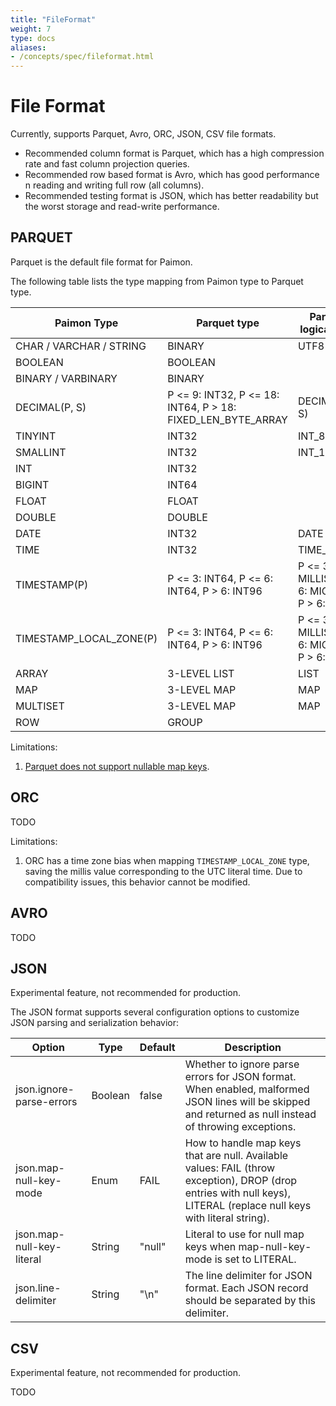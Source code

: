 ```yaml
---
title: "FileFormat"
weight: 7
type: docs
aliases:
- /concepts/spec/fileformat.html
---
```

<!--
Licensed to the Apache Software Foundation (ASF) under one
or more contributor license agreements.  See the NOTICE file
distributed with this work for additional information
regarding copyright ownership.  The ASF licenses this file
to you under the Apache License, Version 2.0 (the
"License"); you may not use this file except in compliance
with the License.  You may obtain a copy of the License at

  http://www.apache.org/licenses/LICENSE-2.0

Unless required by applicable law or agreed to in writing,
software distributed under the License is distributed on an
"AS IS" BASIS, WITHOUT WARRANTIES OR CONDITIONS OF ANY
KIND, either express or implied.  See the License for the
specific language governing permissions and limitations
under the License.
-->

# File Format

Currently, supports Parquet, Avro, ORC, JSON, CSV file formats.
- Recommended column format is Parquet, which has a high compression rate and fast column projection queries.
- Recommended row based format is Avro, which has good performance n reading and writing full row (all columns).
- Recommended testing format is JSON, which has better readability but the worst storage and read-write performance.

## PARQUET

Parquet is the default file format for Paimon.

The following table lists the type mapping from Paimon type to Parquet type.

<table class="table table-bordered">
    <thead>
      <tr>
        <th class="text-left">Paimon Type</th>
        <th class="text-center">Parquet type</th>
        <th class="text-center">Parquet logical type</th>
      </tr>
    </thead>
    <tbody>
    <tr>
      <td>CHAR / VARCHAR / STRING</td>
      <td>BINARY</td>
      <td>UTF8</td>
    </tr>
    <tr>
      <td>BOOLEAN</td>
      <td>BOOLEAN</td>
      <td></td>
    </tr>
    <tr>
      <td>BINARY / VARBINARY</td>
      <td>BINARY</td>
      <td></td>
    </tr>
    <tr>
      <td>DECIMAL(P, S)</td>
      <td>P <= 9: INT32, P <= 18: INT64, P > 18: FIXED_LEN_BYTE_ARRAY</td>
      <td>DECIMAL(P, S)</td>
    </tr>
    <tr>
      <td>TINYINT</td>
      <td>INT32</td>
      <td>INT_8</td>
    </tr>
    <tr>
      <td>SMALLINT</td>
      <td>INT32</td>
      <td>INT_16</td>
    </tr>
    <tr>
      <td>INT</td>
      <td>INT32</td>
      <td></td>
    </tr>
    <tr>
      <td>BIGINT</td>
      <td>INT64</td>
      <td></td>
    </tr>
    <tr>
      <td>FLOAT</td>
      <td>FLOAT</td>
      <td></td>
    </tr>
    <tr>
      <td>DOUBLE</td>
      <td>DOUBLE</td>
      <td></td>
    </tr>
    <tr>
      <td>DATE</td>
      <td>INT32</td>
      <td>DATE</td>
    </tr>
    <tr>
      <td>TIME</td>
      <td>INT32</td>
      <td>TIME_MILLIS</td>
    </tr>
    <tr>
      <td>TIMESTAMP(P)</td>
      <td>P <= 3: INT64, P <= 6: INT64, P > 6: INT96</td>
      <td>P <= 3: MILLIS, P <= 6: MICROS, P > 6: NONE</td>
    </tr>
    <tr>
      <td>TIMESTAMP_LOCAL_ZONE(P)</td>
      <td>P <= 3: INT64, P <= 6: INT64, P > 6: INT96</td>
      <td>P <= 3: MILLIS, P <= 6: MICROS, P > 6: NONE</td>
    </tr>
    <tr>
      <td>ARRAY</td>
      <td>3-LEVEL LIST</td>
      <td>LIST</td>
    </tr>
    <tr>
      <td>MAP</td>
      <td>3-LEVEL MAP</td>
      <td>MAP</td>
    </tr>
    <tr>
      <td>MULTISET</td>
      <td>3-LEVEL MAP</td>
      <td>MAP</td>
    </tr>
    <tr>
      <td>ROW</td>
      <td>GROUP</td>
      <td></td>
    </tr>
    </tbody>
</table>

Limitations:
1. [Parquet does not support nullable map keys](https://github.com/apache/parquet-format/blob/master/LogicalTypes.md#maps).

## ORC

TODO

Limitations:
1. ORC has a time zone bias when mapping `TIMESTAMP_LOCAL_ZONE` type, saving the millis value corresponding to the UTC
   literal time. Due to compatibility issues, this behavior cannot be modified.

## AVRO

TODO

## JSON

Experimental feature, not recommended for production.

The JSON format supports several configuration options to customize JSON parsing and serialization behavior:

<table class="table table-bordered">
    <thead>
      <tr>
        <th class="text-left">Option</th>
        <th class="text-center">Type</th>
        <th class="text-center">Default</th>
        <th class="text-left">Description</th>
      </tr>
    </thead>
    <tbody>
    <tr>
      <td>json.ignore-parse-errors</td>
      <td>Boolean</td>
      <td>false</td>
      <td>Whether to ignore parse errors for JSON format. When enabled, malformed JSON lines will be skipped and returned as null instead of throwing exceptions.</td>
    </tr>
    <tr>
      <td>json.map-null-key-mode</td>
      <td>Enum</td>
      <td>FAIL</td>
      <td>How to handle map keys that are null. Available values: FAIL (throw exception), DROP (drop entries with null keys), LITERAL (replace null keys with literal string).</td>
    </tr>
    <tr>
      <td>json.map-null-key-literal</td>
      <td>String</td>
      <td>"null"</td>
      <td>Literal to use for null map keys when map-null-key-mode is set to LITERAL.</td>
    </tr>
    <tr>
      <td>json.line-delimiter</td>
      <td>String</td>
      <td>"\n"</td>
      <td>The line delimiter for JSON format. Each JSON record should be separated by this delimiter.</td>
    </tr>
    </tbody>
</table>

## CSV

Experimental feature, not recommended for production.

TODO